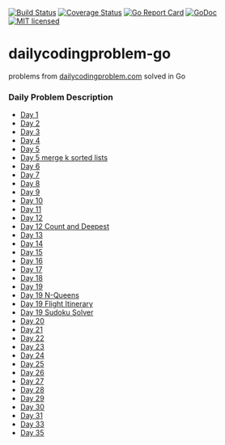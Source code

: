 [![Build Status](https://travis-ci.org/vaskoz/dailycodingproblem-go.svg?branch=master)](https://travis-ci.org/vaskoz/dailycodingproblem-go)
[![Coverage Status](https://coveralls.io/repos/github/vaskoz/dailycodingproblem-go/badge.svg?branch=master)](https://coveralls.io/github/vaskoz/dailycodingproblem-go?branch=master)
[![Go Report Card](https://goreportcard.com/badge/github.com/vaskoz/dailycodingproblem-go)](https://goreportcard.com/report/github.com/vaskoz/dailycodingproblem-go)
[![GoDoc](https://godoc.org/github.com/vaskoz/dailycodingproblem-go?status.svg)](https://godoc.org/github.com/vaskoz/dailycodingproblem-go)
[![MIT licensed](https://img.shields.io/badge/license-MIT-blue.svg)](./LICENSE.txt)

# dailycodingproblem-go
problems from
[dailycodingproblem.com](https://www.dailycodingproblem.com/) solved in Go

### Daily Problem Description
* [Day 1](https://github.com/vaskoz/dailycodingproblem-go/issues/1)
* [Day 2](https://github.com/vaskoz/dailycodingproblem-go/issues/3)
* [Day 3](https://github.com/vaskoz/dailycodingproblem-go/issues/7)
* [Day 4](https://github.com/vaskoz/dailycodingproblem-go/issues/5)
* [Day 5](https://github.com/vaskoz/dailycodingproblem-go/issues/9)
* [Day 5 merge k sorted lists](https://github.com/vaskoz/dailycodingproblem-go/issues/11)
* [Day 6](https://github.com/vaskoz/dailycodingproblem-go/issues/13)
* [Day 7](https://github.com/vaskoz/dailycodingproblem-go/issues/15)
* [Day 8](https://github.com/vaskoz/dailycodingproblem-go/issues/17)
* [Day 9](https://github.com/vaskoz/dailycodingproblem-go/issues/19)
* [Day 10](https://github.com/vaskoz/dailycodingproblem-go/issues/21)
* [Day 11](https://github.com/vaskoz/dailycodingproblem-go/issues/23)
* [Day 12](https://github.com/vaskoz/dailycodingproblem-go/issues/25)
* [Day 12 Count and Deepest](https://github.com/vaskoz/dailycodingproblem-go/issues/27)
* [Day 13](https://github.com/vaskoz/dailycodingproblem-go/issues/29)
* [Day 14](https://github.com/vaskoz/dailycodingproblem-go/issues/31)
* [Day 15](https://github.com/vaskoz/dailycodingproblem-go/issues/33)
* [Day 16](https://github.com/vaskoz/dailycodingproblem-go/issues/35)
* [Day 17](https://github.com/vaskoz/dailycodingproblem-go/issues/37)
* [Day 18](https://github.com/vaskoz/dailycodingproblem-go/issues/39)
* [Day 19](https://github.com/vaskoz/dailycodingproblem-go/issues/41)
* [Day 19 N-Queens](https://github.com/vaskoz/dailycodingproblem-go/issues/43)
* [Day 19 Flight Itinerary](https://github.com/vaskoz/dailycodingproblem-go/issues/45)
* [Day 19 Sudoku Solver](https://github.com/vaskoz/dailycodingproblem-go/issues/47)
* [Day 20](https://github.com/vaskoz/dailycodingproblem-go/issues/49)
* [Day 21](https://github.com/vaskoz/dailycodingproblem-go/issues/51)
* [Day 22](https://github.com/vaskoz/dailycodingproblem-go/issues/53)
* [Day 23](https://github.com/vaskoz/dailycodingproblem-go/issues/55)
* [Day 24](https://github.com/vaskoz/dailycodingproblem-go/issues/57)
* [Day 25](https://github.com/vaskoz/dailycodingproblem-go/issues/59)
* [Day 26](https://github.com/vaskoz/dailycodingproblem-go/issues/61)
* [Day 27](https://github.com/vaskoz/dailycodingproblem-go/issues/63)
* [Day 28](https://github.com/vaskoz/dailycodingproblem-go/issues/65)
* [Day 29](https://github.com/vaskoz/dailycodingproblem-go/issues/67)
* [Day 30](https://github.com/vaskoz/dailycodingproblem-go/issues/69)
* [Day 31](https://github.com/vaskoz/dailycodingproblem-go/issues/71)
* [Day 33](https://github.com/vaskoz/dailycodingproblem-go/issues/73)
* [Day 35](https://github.com/vaskoz/dailycodingproblem-go/issues/77)
